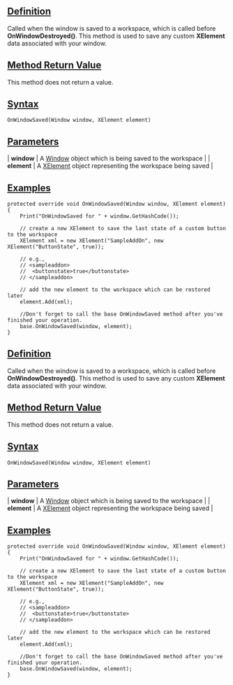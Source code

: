 ## [Definition](https://developer.ninjatrader.com/docs/desktop/onwindowsaved\#definition)

Called when the window is saved to a workspace, which is called before **OnWindowDestroyed()**. This method is used to save any custom **XElement** data associated with your window.

## [Method Return Value](https://developer.ninjatrader.com/docs/desktop/onwindowsaved\#method-return-value)

This method does not return a value.

## [Syntax](https://developer.ninjatrader.com/docs/desktop/onwindowsaved\#syntax)

`OnWindowSaved(Window window, XElement element)`

## [Parameters](https://developer.ninjatrader.com/docs/desktop/onwindowsaved\#parameters)

| **window** | A [Window](https://msdn.microsoft.com/en-us/library/system.windows.window(v=vs.110).aspx) object which is being saved to the workspace |
| **element** | A [XElement](https://msdn.microsoft.com/en-us/library/system.xml.linq.xelement(v=vs.110).aspx) object representing the workspace being saved |

## [Examples](https://developer.ninjatrader.com/docs/desktop/onwindowsaved\#examples)

```jsx-150469391 csharp
protected override void OnWindowSaved(Window window, XElement element)
{
    Print("OnWindowSaved for " + window.GetHashCode());

    // create a new XElement to save the last state of a custom button to the workspace
    XElement xml = new XElement("SampleAddOn", new XElement("ButtonState", true));

    // e.g.,
    // <sampleaddon>
    //  <buttonstate>true</buttonstate>
    // </sampleaddon>

    // add the new element to the workspace which can be restored later
    element.Add(xml);

    //Don't forget to call the base OnWindowSaved method after you've finished your operation.
    base.OnWindowSaved(window, element);
}

```

## [Definition](https://developer.ninjatrader.com/docs/desktop/onwindowsaved\#definition)

Called when the window is saved to a workspace, which is called before **OnWindowDestroyed()**. This method is used to save any custom **XElement** data associated with your window.

## [Method Return Value](https://developer.ninjatrader.com/docs/desktop/onwindowsaved\#method-return-value)

This method does not return a value.

## [Syntax](https://developer.ninjatrader.com/docs/desktop/onwindowsaved\#syntax)

`OnWindowSaved(Window window, XElement element)`

## [Parameters](https://developer.ninjatrader.com/docs/desktop/onwindowsaved\#parameters)

| **window** | A [Window](https://msdn.microsoft.com/en-us/library/system.windows.window(v=vs.110).aspx) object which is being saved to the workspace |
| **element** | A [XElement](https://msdn.microsoft.com/en-us/library/system.xml.linq.xelement(v=vs.110).aspx) object representing the workspace being saved |

## [Examples](https://developer.ninjatrader.com/docs/desktop/onwindowsaved\#examples)

```jsx-150469391 csharp
protected override void OnWindowSaved(Window window, XElement element)
{
    Print("OnWindowSaved for " + window.GetHashCode());

    // create a new XElement to save the last state of a custom button to the workspace
    XElement xml = new XElement("SampleAddOn", new XElement("ButtonState", true));

    // e.g.,
    // <sampleaddon>
    //  <buttonstate>true</buttonstate>
    // </sampleaddon>

    // add the new element to the workspace which can be restored later
    element.Add(xml);

    //Don't forget to call the base OnWindowSaved method after you've finished your operation.
    base.OnWindowSaved(window, element);
}

```